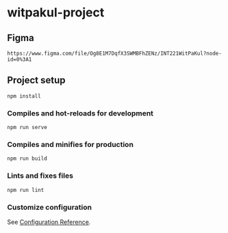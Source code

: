 

# witpakul-project

## Figma
```
https://www.figma.com/file/Og8E1M7DqfX3SWMBFhZENz/INT221WitPaKul?node-id=0%3A1
```


## Project setup
```
npm install
```

### Compiles and hot-reloads for development
```
npm run serve
```

### Compiles and minifies for production
```
npm run build
```

### Lints and fixes files
```
npm run lint
```

### Customize configuration
See [Configuration Reference](https://cli.vuejs.org/config/).
